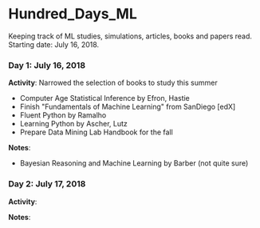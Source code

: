 # Hundred_Days_ML
Keeping track of ML studies, simulations, articles, books and papers read. Starting date: July 16, 2018.

### Day 1: July 16, 2018

**Activity**: Narrowed the selection of books to study this summer
* Computer Age Statistical Inference by Efron, Hastie
* Finish "Fundamentals of Machine Learning" from SanDiego [edX]
* Fluent Python by Ramalho
* Learning Python by Ascher, Lutz
* Prepare Data Mining Lab Handbook for the fall

**Notes**:
* Bayesian Reasoning and Machine Learning by Barber (not quite sure)

### Day 2: July 17, 2018

**Activity**:

**Notes**: